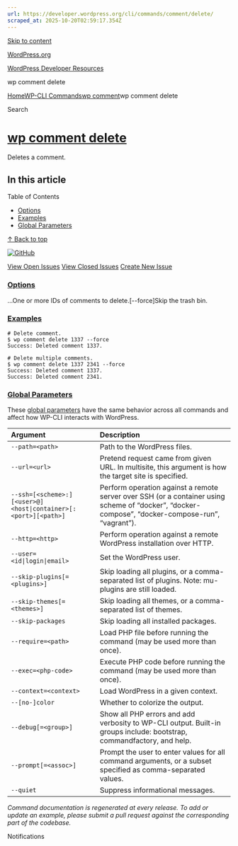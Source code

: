 ```yaml
---
url: https://developer.wordpress.org/cli/commands/comment/delete/
scraped_at: 2025-10-20T02:59:17.354Z
---
```


[Skip to content](https://developer.wordpress.org/cli/commands/comment/delete/#wp--skip-link--target)

[WordPress.org](https://wordpress.org/)

[WordPress Developer Resources](https://developer.wordpress.org/)

wp comment delete


[Home](https://developer.wordpress.org/)[WP-CLI Commands](https://developer.wordpress.org/cli/commands/)[wp comment](https://developer.wordpress.org/cli/commands/comment/)wp comment delete

Search

# [wp comment delete](https://developer.wordpress.org/cli/commands/comment/delete/)

Deletes a comment.

## In this article

Table of Contents

- [Options](https://developer.wordpress.org/cli/commands/comment/delete/#options)
- [Examples](https://developer.wordpress.org/cli/commands/comment/delete/#examples)
- [Global Parameters](https://developer.wordpress.org/cli/commands/comment/delete/#global-parameters)

[↑ Back to top](https://developer.wordpress.org/cli/commands/comment/delete/#wp--skip-link--target)

[![GitHub](https://make.wordpress.org/cli/wp-content/plugins/wporg-cli/assets/images/github-mark.svg)](https://github.com/wp-cli/entity-command)

[View Open Issues](https://github.com/login?return_to=%2Fissues%3Fq%3Dlabel%3Acommand%3Acomment-delete+sort%3Aupdated-desc+org%3Awp-cli+is%3Aopen) [View Closed Issues](https://github.com/login?return_to=%2Fissues%3Fq%3Dlabel%3Acommand%3Acomment-delete+sort%3Aupdated-desc+org%3Awp-cli+is%3Aclosed) [Create New Issue](https://github.com/wp-cli/entity-command/issues/new)

### [Options](https://developer.wordpress.org/cli/commands/comment/delete/\#options)

<id>…One or more IDs of comments to delete.\[--force\]Skip the trash bin.

### [Examples](https://developer.wordpress.org/cli/commands/comment/delete/\#examples)

```
# Delete comment.
$ wp comment delete 1337 --force
Success: Deleted comment 1337.

# Delete multiple comments.
$ wp comment delete 1337 2341 --force
Success: Deleted comment 1337.
Success: Deleted comment 2341.

```

### [Global Parameters](https://developer.wordpress.org/cli/commands/comment/delete/\#global-parameters)

These [global parameters](https://make.wordpress.org/cli/handbook/config/) have the same behavior across all commands and affect how WP-CLI interacts with WordPress.

| **Argument** | **Description** |
| :-- | :-- |
| `--path=<path>` | Path to the WordPress files. |
| `--url=<url>` | Pretend request came from given URL. In multisite, this argument is how the target site is specified. |
| `--ssh=[<scheme>:][<user>@]<host\|container>[:<port>][<path>]` | Perform operation against a remote server over SSH (or a container using scheme of “docker”, “docker-compose”, “docker-compose-run”, “vagrant”). |
| `--http=<http>` | Perform operation against a remote WordPress installation over HTTP. |
| `--user=<id\|login\|email>` | Set the WordPress user. |
| `--skip-plugins[=<plugins>]` | Skip loading all plugins, or a comma-separated list of plugins. Note: mu-plugins are still loaded. |
| `--skip-themes[=<themes>]` | Skip loading all themes, or a comma-separated list of themes. |
| `--skip-packages` | Skip loading all installed packages. |
| `--require=<path>` | Load PHP file before running the command (may be used more than once). |
| `--exec=<php-code>` | Execute PHP code before running the command (may be used more than once). |
| `--context=<context>` | Load WordPress in a given context. |
| `--[no-]color` | Whether to colorize the output. |
| `--debug[=<group>]` | Show all PHP errors and add verbosity to WP-CLI output. Built-in groups include: bootstrap, commandfactory, and help. |
| `--prompt[=<assoc>]` | Prompt the user to enter values for all command arguments, or a subset specified as comma-separated values. |
| `--quiet` | Suppress informational messages. |

_Command documentation is regenerated at every release. To add or update an example, please submit a pull request against the corresponding part of the codebase._

Notifications